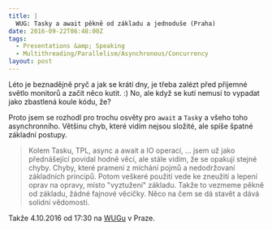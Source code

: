 ```yaml
---
title: |
  WUG: Tasky a await pěkně od základu a jednoduše (Praha)
date: 2016-09-22T06:48:00Z
tags:
  - Presentations &amp; Speaking
  - Multithreading/Parallelism/Asynchronous/Concurrency
layout: post
---
```

Léto je beznadějně pryč a jak se krátí dny, je třeba zalézt před příjemné světlo monitorů a začít něco kutit. :) No, ale když se kutí nemusí to vypadat jako zbastlená koule kódu, že?

<!-- excerpt -->

Proto jsem se rozhodl pro trochu osvěty pro `await` a `Task`y a všeho toho asynchronního. Většinu chyb, které vidím nejsou složité, ale spíše špatné základní postupy.

> Kolem Tasku, TPL, async a await a IO operací, ... jsem už jako přednášející povídal hodně věcí, ale stále vidím, že se opakují stejné chyby. Chyby, které pramení z míchání pojmů a nedodržovaní základních principů. Potom veškeré použití vede ke zneužití a lepení oprav na opravy, místo "vyztužení" základu. Takže to vezmeme pěkně od základu, žádné fajnové věcičky. Něco na čem se dá stavět a dává solidní vědomosti. 

Takže 4.10.2016 od 17:30 na [WUGu][1] v Praze.

[1]: http://wug.cz/praha/akce/760-Tasky-a-await-pekne-od-zakladu-a-jednoduse